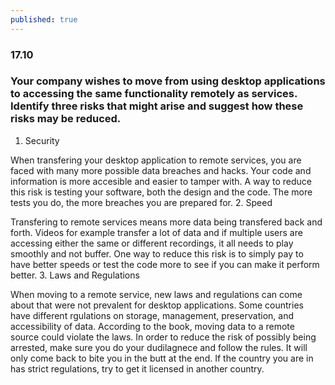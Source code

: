 ```yaml
---
published: true
---
```

### 17.10
### Your company wishes to move from using desktop applications to accessing the same functionality remotely as services. Identify three risks that might arise and suggest how these risks may be reduced.

1. Security 

When transfering your desktop application to remote services, you are faced with many more possible data breaches and hacks. Your code and information is more accesible and easier to tamper with. A way to reduce this risk is testing your software, both the design and the code. The more tests you do, the more breaches you are prepared for. 
2. Speed 

Transfering to remote services means more data being transfered back and forth. Videos for example transfer a lot of data and if multiple users are accessing either the same or different recordings, it all needs to play smoothly and not buffer. One way to reduce this risk is to simply pay to have better speeds or test the code more to see if you can make it perform better.
3. Laws and Regulations

When moving to a remote service, new laws and regulations can come about that were not prevalent for desktop applications. Some countries have different rgulations on storage, management, preservation, and accessibility of data. According to the book, moving data to a remote source could violate the laws. In order to reduce the risk of possibly being arrested, make sure you do your dudilagnece and follow the rules. It will only come back to bite you in the butt at the end. If the country you are in has strict regulations, try to get it licensed in another country.
